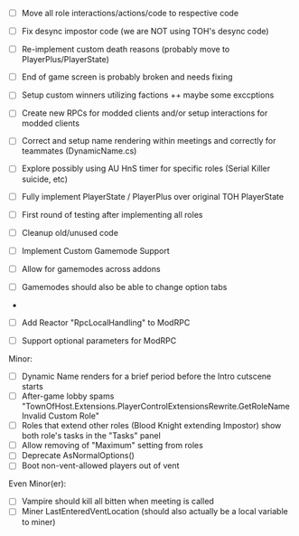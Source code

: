 - [ ] Move all role interactions/actions/code to respective code
- [ ] Fix desync impostor code (we are NOT using TOH's desync code)
- [ ] Re-implement custom death reasons (probably move to PlayerPlus/PlayerState)
- [ ] End of game screen is probably broken and needs fixing
- [ ] Setup custom winners utilizing factions ++ maybe some exccptions
- [ ] Create new RPCs for modded clients and/or setup interactions for modded clients
- [ ] Correct and setup name rendering within meetings and correctly for teammates (DynamicName.cs)
- [ ] Explore possibly using AU HnS timer for specific roles (Serial Killer suicide, etc)
- [ ] Fully implement PlayerState / PlayerPlus over original TOH PlayerState
- [ ] First round of testing after implementing all roles
- [ ] Cleanup old/unused code

- [ ] Implement Custom Gamemode Support
- [ ] Allow for gamemodes across addons
- [ ] Gamemodes should also be able to change option tabs
- 
- [ ] Add Reactor "RpcLocalHandling" to ModRPC
- [ ] Support optional parameters for ModRPC


Minor:
- [ ] Dynamic Name renders for a brief period before the Intro cutscene starts
- [ ] After-game lobby spams "TownOfHost.Extensions.PlayerControlExtensionsRewrite.GetRoleName Invalid Custom Role"
- [ ] Roles that extend other roles (Blood Knight extending Impostor) show both role's tasks in the "Tasks" panel
- [ ] Allow removing of "Maximum" setting from roles
- [ ] Deprecate AsNormalOptions()
- [ ] Boot non-vent-allowed players out of vent

Even Minor(er):
- [ ] Vampire should kill all bitten when meeting is called
- [ ] Miner LastEnteredVentLocation (should also actually be a local variable to miner)